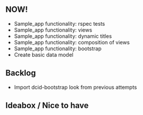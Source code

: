 ## NOW!

- Sample_app functionality: rspec tests
- Sample_app functionality: views
- Sample_app functionality: dynamic titles
- Sample_app functionality: composition of views
- Sample_app functionality: bootstrap
- Create basic data model


## Backlog

- Import dcid-bootstrap look from previous attempts


## Ideabox / Nice to have